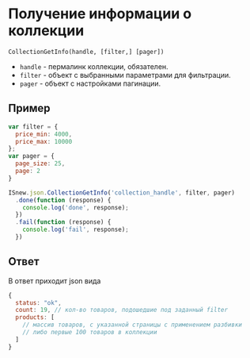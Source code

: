 # Получение информации о коллекции

`CollectionGetInfo(handle, [filter,] [pager])`

* `handle` - пермалинк коллекции, обязателен.
* `filter` - объект с выбранными параметрами для фильтрации.
* `pager` - объект с настройками пагинации.

## Пример

````javascript
var filter = {
  price_min: 4000,
  price_max: 10000
};
var pager = {
  page_size: 25,
  page: 2
}

ISnew.json.CollectionGetInfo('collection_handle', filter, pager)
  .done(function (response) {
    console.log('done', response);
  })
  .fail(function (response) {
    console.log('fail', response);
  })
````

## Ответ

В ответ приходит json вида

````javascript
{
  status: "ok",
  count: 19, // кол-во товаров, подошедшие под заданный filter
  products: [
    // массив товаров, с указанной страницы с применением разбивки
    // либо первые 100 товаров в коллекции
  ]
}
````